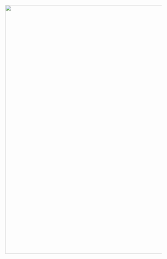 <img src="https://user-images.githubusercontent.com/91048868/173079801-34002bd5-8bae-41ac-8f13-f290cae10365.jpg" width="800">
